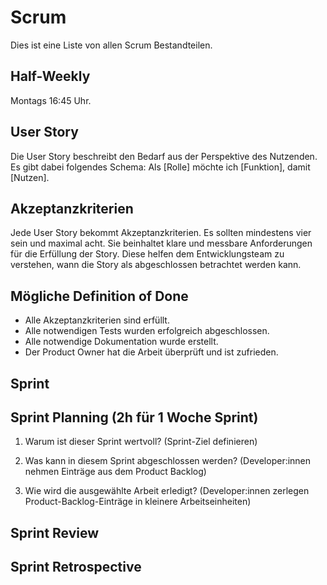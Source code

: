 # Scrum

Dies ist eine Liste von allen Scrum Bestandteilen.

## Half-Weekly

Montags 16:45 Uhr.

## User Story

Die User Story beschreibt den Bedarf aus der Perspektive des Nutzenden. Es gibt dabei folgendes Schema:
Als [Rolle] möchte ich [Funktion], damit [Nutzen].

## Akzeptanzkriterien

Jede User Story bekommt Akzeptanzkriterien. Es sollten mindestens vier sein und maximal acht.
Sie beinhaltet klare und messbare Anforderungen für die Erfüllung der Story. Diese helfen dem Entwicklungsteam zu verstehen,
wann die Story als abgeschlossen betrachtet werden kann.

## Mögliche Definition of Done

- Alle Akzeptanzkriterien sind erfüllt.
- Alle notwendigen Tests wurden erfolgreich abgeschlossen.
- Alle notwendige Dokumentation wurde erstellt.
- Der Product Owner hat die Arbeit überprüft und ist zufrieden.

## Sprint

## Sprint Planning (2h für 1 Woche Sprint)

1. Warum ist dieser Sprint wertvoll? (Sprint-Ziel definieren)

2. Was kann in diesem Sprint abgeschlossen werden? (Developer:innen nehmen
   Einträge aus dem Product Backlog)

3. Wie wird die ausgewählte Arbeit erledigt? (Developer:innen zerlegen
   Product-Backlog-Einträge in kleinere Arbeitseinheiten)

## Sprint Review

## Sprint Retrospective
